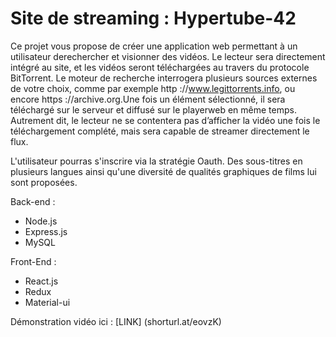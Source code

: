 # Site de streaming : Hypertube-42
Ce projet vous propose de créer une application web permettant à un utilisateur derechercher et visionner des vidéos. Le lecteur sera directement intégré au site, et les vidéos seront téléchargées au travers du protocole BitTorrent. Le moteur de recherche interrogera plusieurs sources externes de votre choix, comme par exemple http ://www.legittorrents.info, ou encore https ://archive.org.Une fois un élément sélectionné, il sera téléchargé sur le serveur et diffusé sur le playerweb en même temps. Autrement dit, le lecteur ne se contentera pas d’afficher la vidéo une fois le téléchargement complété, mais sera capable de streamer directement le flux.

L'utilisateur pourras s'inscrire via la stratégie Oauth. Des sous-titres en plusieurs langues ainsi qu'une diversité de qualités graphiques de films lui sont proposées.

Back-end : 
- Node.js
- Express.js
- MySQL

Front-End : 
- React.js
- Redux
- Material-ui


Démonstration vidéo ici : [LINK] (shorturl.at/eovzK)
